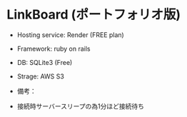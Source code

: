 # LinkBoard (ポートフォリオ版)

* Hosting service: Render (FREE plan)

* Framework: ruby on rails

* DB: SQLite3 (Free)

* Strage: AWS S3

* 備考：
* 接続時サーバースリープの為1分ほど接続待ち